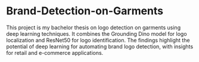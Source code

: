 # Brand-Detection-on-Garments
This project is my bachelor thesis on logo detection on garments using deep learning techniques. It combines the Grounding Dino model for logo localization and ResNet50 for logo identification. The findings highlight the potential of deep learning for automating brand logo detection, with insights for retail and e-commerce applications.
